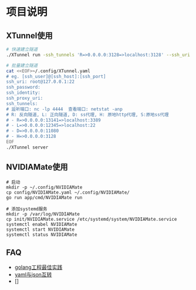 项目说明
===


## XTunnel使用

```bash
# 快速建立隧道
./XTunnel run -ssh_tunnels 'R=>0.0.0.0:3128=>localhost:3128' --ssh_uri root@aliyun.moyi-lc.com:22 --ssh_password XXXX

# 批量建立隧道
cat <<EOF>~/.config/XTunnel.yaml
# eg. [ssh_user]@[ssh_host]:[ssh_port]
ssh_uri: root@127.0.0.1:22
ssh_password:
ssh_identity:
ssh_proxy_uri: 
ssh_tunnels:
# 监听端口: nc -lp 4444  查看端口: netstat -anp
# R: 反向隧道, L: 正向隧道, D: ss代理, H: 原地http代理, S:原地ss代理
# - R=>0.0.0.0:13141=>localhost:3389
# - L=>0.0.0.0:12345=>localhost:22
# - D=>0.0.0.0:11080
# - H=>0.0.0.0:3128
EOF
./XTunnel server

```

## NVIDIAMate使用

```
# 启动
mkdir -p ~/.config/NVIDIAMate
cp config/NVIDIAMate.yaml ~/.config/NVIDIAMate/
go run app/cmd/NVIDIAMate run

# 添加systemd服务
mkdir -p /var/log/NVIDIAMate
cp init/NVIDIAMate.service /etc/systemd/system/NVIDIAMate.service
systemctl enabel NVIDIAMate
systemctl start NVIDIAMate
systemctl status NVIDIAMate
```


## FAQ

- [golang工程最佳实践](https://github.com/golang-standards/project-layout)
- [yaml与json互转](https://github.com/ghodss/yaml)
- []